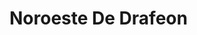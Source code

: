 <!-- TITLE: Noroeste De Drafeon -->
<!-- SUBTITLE: Visão geral sobre Noroeste De Drafeon -->

# Noroeste De Drafeon

